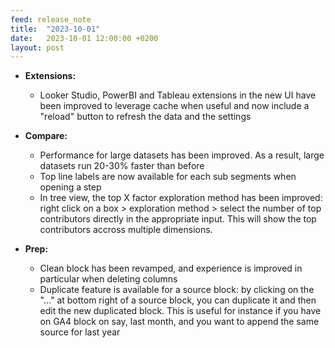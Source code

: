 ```yaml
---
feed: release_note
title:  "2023-10-01"
date:   2023-10-01 12:00:00 +0200
layout: post
---
```



* **Extensions:**
    * Looker Studio, PowerBI and Tableau extensions in the new UI have been improved to leverage cache when useful and now include a "reload" button to refresh the data and the settings

* **Compare:**
    * Performance for large datasets has been improved. As a result, large datasets run 20-30% faster than before
    * Top line labels are now available for each sub segments when opening a step
    * In tree view, the top X factor exploration method has been improved: right click on a box > exploration method > select the number of top contributors directly in the appropriate input. This will show the top contributors accross multiple dimensions.

* **Prep:**
    * Clean block has been revamped, and experience is improved in particular when deleting columns
    * Duplicate feature is available for a source block: by clicking on the "..." at bottom right of a source block, you can duplicate it and then edit the new duplicated block. This is useful for instance if you have on GA4 block on say, last month, and you want to append the same source for last year

